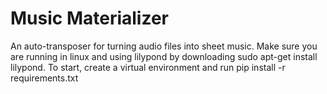 # Music Materializer

An auto-transposer for turning audio files into sheet music. 
Make sure you are running in linux and using lilypond by downloading 
sudo apt-get install lilypond.
To start, create a virtual environment and run
pip install -r requirements.txt
